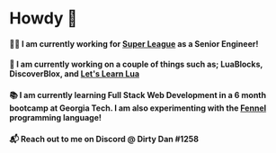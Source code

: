 # Howdy 👋

#### 👨‍💻 I am currently working for [Super League](https://www.superleague.com/) as a Senior Engineer!

#### 🚧 I am currently working on a couple of things such as; LuaBlocks, DiscoverBlox, and [Let's Learn Lua](https://github.com/Lets-Learn-Lua)

#### 📚 I am currently learning Full Stack Web Development in a 6 month bootcamp at Georgia Tech. I am also experimenting with the [Fennel](https://fennel-lang.org/) programming language!

#### 📬 Reach out to me on Discord @ Dirty Dan #1258

<!--
**Jamtoad/jamtoad** is a ✨ _special_ ✨ repository because its `README.md` (this file) appears on your GitHub profile.

Here are some ideas to get you started:

- 🔭 I’m currently working on ...
- 🌱 I’m currently learning ...
- 👯 I’m looking to collaborate on ...
- 🤔 I’m looking for help with ...
- 💬 Ask me about ...
- 📫 How to reach me: ...
- 😄 Pronouns: ...
- ⚡ Fun fact: ...
-->
